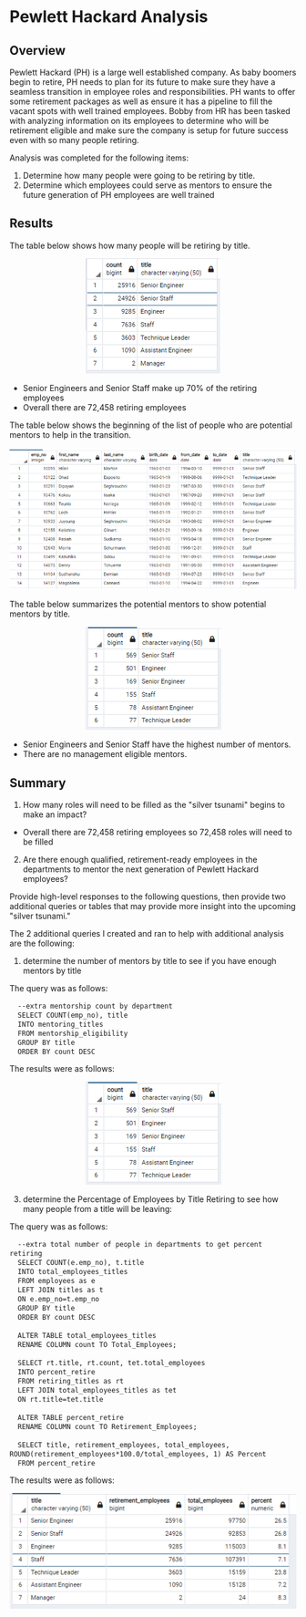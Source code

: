 # Pewlett Hackard Analysis

## Overview
Pewlett Hackard (PH) is a large well established company.  As baby boomers begin to retire, PH needs to plan for its future to make sure they have a seamless transition in employee roles and responsibilities.  PH wants to offer some retirement packages as well as ensure it has a pipeline to fill the vacant spots with well trained employees.  Bobby from HR has been tasked with analyzing information on its employees to determine who will be retirement eligible and make sure the company is setup for future success even with so many people retiring. 

Analysis was completed for the following items:
1. Determine how many people were going to be retiring by title. 
2. Determine which employees could serve as mentors to ensure the future generation of PH employees are well trained 

## Results

The table below shows how many people will be retiring by title.  
<p align="center">
  <img src = https://github.com/lauras521/Pewlett_Hackard_Analysis/blob/5147973dfad89cf1797e86179c06f75e80c46c4f/Data/retiring_titles_screenshot.PNG>
</p>

* Senior Engineers and Senior Staff make up 70% of the retiring employees
* Overall there are 72,458 retiring employees

The table below shows the beginning of the list of people who are potential mentors to help in the transition.  

<p align="center">
  <img src = https://github.com/lauras521/Pewlett_Hackard_Analysis/blob/5147973dfad89cf1797e86179c06f75e80c46c4f/Data/mentorship_eligibility_screenshot.PNG>
</p>

The table below summarizes the potential mentors to show potential mentors by title.

<p align="center">
  <img src = https://github.com/lauras521/Pewlett_Hackard_Analysis/blob/5147973dfad89cf1797e86179c06f75e80c46c4f/Data/mentoring_titles_screenshot.PNG>
</p>

* Senior Engineers and Senior Staff have the highest number of mentors.
* There are no management eligible mentors.  

## Summary

1. How many roles will need to be filled as the "silver tsunami" begins to make an impact?

* Overall there are 72,458 retiring employees so 72,458 roles will need to be filled

2. Are there enough qualified, retirement-ready employees in the departments to mentor the next generation of Pewlett Hackard employees?


Provide high-level responses to the following questions, then provide two additional queries or tables that may provide more insight into the upcoming "silver tsunami."


The 2 additional queries I created and ran to help with additional analysis are the following:
1. determine the number of mentors by title to see if you have enough mentors by title

The query was as follows:

      --extra mentorship count by department
      SELECT COUNT(emp_no), title
      INTO mentoring_titles
      FROM mentorship_eligibility
      GROUP BY title
      ORDER BY count DESC

The results were as follows:

<p align="center">
  <img src = https://github.com/lauras521/Pewlett_Hackard_Analysis/blob/5147973dfad89cf1797e86179c06f75e80c46c4f/Data/mentoring_titles_screenshot.PNG>
</p>

3. determine the Percentage of Employees by Title Retiring to see how many people from a title will be leaving:

The query was as follows:

      --extra total number of people in departments to get percent retiring
      SELECT COUNT(e.emp_no), t.title
      INTO total_employees_titles
      FROM employees as e
      LEFT JOIN titles as t
      ON e.emp_no=t.emp_no
      GROUP BY title
      ORDER BY count DESC

      ALTER TABLE total_employees_titles
      RENAME COLUMN count TO Total_Employees;

      SELECT rt.title, rt.count, tet.total_employees
      INTO percent_retire
      FROM retiring_titles as rt
      LEFT JOIN total_employees_titles as tet
      ON rt.title=tet.title

      ALTER TABLE percent_retire
      RENAME COLUMN count TO Retirement_Employees;

      SELECT title, retirement_employees, total_employees, ROUND(retirement_employees*100.0/total_employees, 1) AS Percent
      FROM percent_retire


The results were as follows:

<p align="center">
  <img src = https://github.com/lauras521/Pewlett_Hackard_Analysis/blob/5147973dfad89cf1797e86179c06f75e80c46c4f/Data/percent_titles_retiring_screenshot.PNG>
</p>
